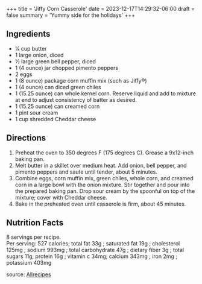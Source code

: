 +++
title = 'Jiffy Corn Casserole'
date = 2023-12-17T14:29:32-06:00
draft = false
summary = 'Yummy side for the holidays'
+++

## Ingredients

- 1⁄4 cup butter
- 1 large onion, diced
- 1⁄2 large green bell pepper, diced
- 1 (4 ounce) jar chopped pimento peppers
- 2 eggs
- 1 (8 ounce) package corn muffin mix (such as Jiffy®)
- 1 (4 ounce) can diced green chiles
- 1 (15.25 ounce) can whole kernel corn.  Reserve liquid and add to mixture at end to adjust consistency of batter as desired.
- 1 (15.25 ounce) can creamed corn
- 1 pint sour cream
- 1 cup shredded Cheddar cheese

## Directions

1. Preheat the oven to 350 degrees F (175 degrees C). Grease a 9x12-inch baking pan.
2. Melt butter in a skillet over medium heat. Add onion, bell pepper, and pimento peppers and saute until tender, about 5 minutes.
3. Combine eggs, corn muffin mix, green chiles, whole corn, and creamed corn in a large bowl with the onion mixture. Stir together and pour
into the prepared baking pan. Drop sour cream by the spoonful on top of the mixture; cover with Cheddar cheese.
4. Bake in the preheated oven until casserole is firm, about 45 minutes.

## Nutrition Facts

8 servings per recipe.  
Per serving: 527 calories; total fat 33g ; saturated fat 19g ; cholesterol 125mg ; sodium 993mg ; total carbohydrate 47g ; dietary fiber 3g ;
total sugars 11g; protein 16g ; vitamin c 34mg; calcium 343mg ; iron 2mg ; potassium 403mg


source: [Allrecipes](https://www.allrecipes.com/recipe/274670/jiffy-corn-casserole/)

